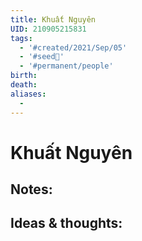 ```yaml
---
title: Khuất Nguyên
UID: 210905215831
tags:
  - '#created/2021/Sep/05'
  - '#seed🥜'
  - '#permanent/people'
birth: 
death: 
aliases:
  - 
---
```

# Khuất Nguyên

## Notes:


## Ideas & thoughts:
